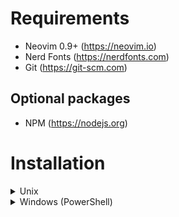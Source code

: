 # Requirements
* Neovim 0.9+ (https://neovim.io)
* Nerd Fonts (https://nerdfonts.com)
* Git (https://git-scm.com)
## Optional packages
* NPM (https://nodejs.org)

# Installation
<details>
<summary>Unix</summary>
<br>

Clone this repository using Git:
```
git clone https://github.com/king-of-ducks/nvim.git ~/.config/nvim
```

Install `clangd` server (recommended)
```
npm install -g clangd
```
</details>

<details>
<summary>Windows (PowerShell)</summary>
<br>

`Haven't made yet, sorry :(`
</details>
